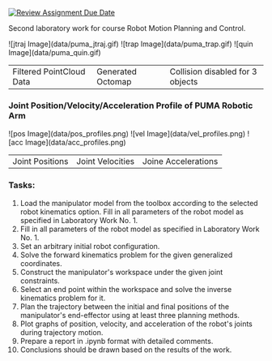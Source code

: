 [![Review Assignment Due Date](https://classroom.github.com/assets/deadline-readme-button-22041afd0340ce965d47ae6ef1cefeee28c7c493a6346c4f15d667ab976d596c.svg)](https://classroom.github.com/a/oxMPd-Kw)

Second laboratory work for course Robot Motion Planning and Control.

<table>
  <tr>
    <td>Filtered PointCloud Data</td>
     <td>Generated Octomap</td>
     <td>Collision disabled for 3 objects</td>
  </tr>
  <tr>
    ![jtraj Image](data/puma_jtraj.gif)
    ![trap Image](data/puma_trap.gif)
    ![quin Image](data/puma_quin.gif)
  </tr>
 </table>

### Joint Position/Velocity/Acceleration Profile of PUMA Robotic Arm

<table>
  <tr>
    <td>Joint Positions</td>
     <td>Joint Velocities</td>
     <td>Joine Accelerations</td>
  </tr>
  <tr>
    ![pos Image](data/pos_profiles.png)
    ![vel Image](data/vel_profiles.png)
    ![acc Image](data/acc_profiles.png)
  </tr>
 </table>

### Tasks:
1. Load the manipulator model from the toolbox according to the selected robot kinematics option. Fill in all parameters of the robot model as specified in Laboratory Work No. 1.
2. Fill in all parameters of the robot model as specified in Laboratory Work No. 1.
3. Set an arbitrary initial robot configuration.
4. Solve the forward kinematics problem for the given generalized coordinates.
5. Construct the manipulator's workspace under the given joint constraints.
6. Select an end point within the workspace and solve the inverse kinematics problem for it.
7. Plan the trajectory between the initial and final positions of the manipulator's end-effector using at least three planning methods.
8. Plot graphs of position, velocity, and acceleration of the robot's joints during trajectory motion.
9. Prepare a report in .ipynb format with detailed comments. 
10. Conclusions should be drawn based on the results of the work.
